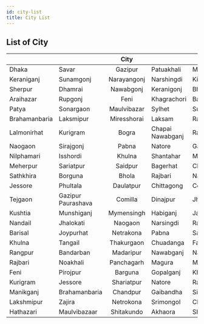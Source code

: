 ```yaml
---
id: city-list
title: City List
---
```


## List of City

|               |                 |City             |                |                |
| ------------- |-------------    | :-------------: | -------------  | -------------  |
|Dhaka          |Savar            |Gazipur          |Patuakhali      |Manikganj       |
|Keraniganj     |Sunamgonj        |Narayangonj      |Narshingdi      |Kishoregonj     |
|Sherpur        |Dhamrai          |Nawabgonj        |Keranigonj      |Bhairab         |
|Araihazar      |Rupgonj          |Feni             |Khagrachori     |Bandarban       |
|Patya          |Sonargaon        |Maulvibazar      |Sylhet          |Sunamganj       |
|Brahamanbaria  |Laksmipur        |Miresshorai      |Laksam          |Raypur          |
|Lalmonirhat    |Kurigram         |Bogra            |Chapai Nawabganj|Rajshahi        |
|Naogaon        |Sirajgonj        |Pabna            |Natore          |Gaibanda        |
|Nilphamari     |Isshordi         |Khulna           |Shantahar       |Magura          |
|Meherpur       |Sariatpur        |Saidpur          |Bagerhat        |Chuyadanga      |
|Sathkhira      |Borguna          |Bhola            |Rajbari         |Narail          |
|Jessore        |Phultala         |Daulatpur        |Chittagong      |Cox's Bazar     |
|Tejgaon        |Gazipur Paurashava|Comilla         | Dinajpur       | Jhenaidah      |
| Kushtia       |Munshiganj       |Mymensingh       |Habiganj        |Jamalpur        |
|Nandail        |Jhalokati        | Naogaon         |Narsingdi       |Rangamati       |
|Barisal        |Joypurhat        |Netrakona        |Pabna           |Satkhira        |
|Khulna         |Tangail          | Thakurgaon      |Chuadanga       |Faridpur        |
|Rangpur        |Bandarban        |Madaripur        |Nawabganj       |Narayanganj     |
|Rajbari        |Noakhali         |Panchagarh       |Magura          |Meherpur        |
|Feni           |Pirojpur         |Barguna          |Gopalganj       |Khagrachhari    |
|Kurigram       |Jessore          |Shariatpur       |Natore          |Rajshahi        |
|Manikganj      |Brahamanbaria    |Chandpur         |Gaibandha       |Sirajganj       |
|Lakshmipur     |Zajira           |Netrokona        |Srimongol       |Chattogram      |
|Hathazari      |Maulvibazaar     |Shitakundo       |Akhaora         |Shatkania       |
